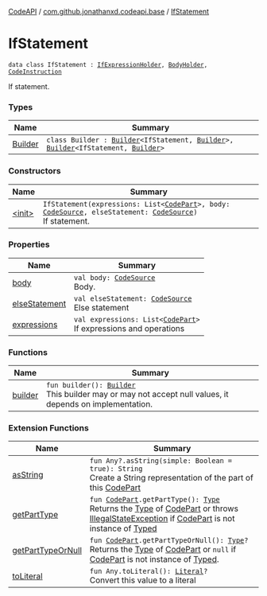 [CodeAPI](../../index.md) / [com.github.jonathanxd.codeapi.base](../index.md) / [IfStatement](.)

# IfStatement

`data class IfStatement : `[`IfExpressionHolder`](../-if-expression-holder/index.md)`, `[`BodyHolder`](../-body-holder/index.md)`, `[`CodeInstruction`](../../com.github.jonathanxd.codeapi/-code-instruction.md)

If statement.

### Types

| Name | Summary |
|---|---|
| [Builder](-builder/index.md) | `class Builder : `[`Builder`](../-if-expression-holder/-builder/index.md)`<IfStatement, `[`Builder`](-builder/index.md)`>, `[`Builder`](../-body-holder/-builder/index.md)`<IfStatement, `[`Builder`](-builder/index.md)`>` |

### Constructors

| Name | Summary |
|---|---|
| [&lt;init&gt;](-init-.md) | `IfStatement(expressions: List<`[`CodePart`](../../com.github.jonathanxd.codeapi/-code-part/index.md)`>, body: `[`CodeSource`](../../com.github.jonathanxd.codeapi/-code-source/index.md)`, elseStatement: `[`CodeSource`](../../com.github.jonathanxd.codeapi/-code-source/index.md)`)`<br>If statement. |

### Properties

| Name | Summary |
|---|---|
| [body](body.md) | `val body: `[`CodeSource`](../../com.github.jonathanxd.codeapi/-code-source/index.md)<br>Body. |
| [elseStatement](else-statement.md) | `val elseStatement: `[`CodeSource`](../../com.github.jonathanxd.codeapi/-code-source/index.md)<br>Else statement |
| [expressions](expressions.md) | `val expressions: List<`[`CodePart`](../../com.github.jonathanxd.codeapi/-code-part/index.md)`>`<br>If expressions and operations |

### Functions

| Name | Summary |
|---|---|
| [builder](builder.md) | `fun builder(): `[`Builder`](-builder/index.md)<br>This builder may or may not accept null values, it depends on implementation. |

### Extension Functions

| Name | Summary |
|---|---|
| [asString](../../com.github.jonathanxd.codeapi.util/kotlin.-any/as-string.md) | `fun Any?.asString(simple: Boolean = true): String`<br>Create a String representation of the part of this [CodePart](../../com.github.jonathanxd.codeapi/-code-part/index.md) |
| [getPartType](../../com.github.jonathanxd.codeapi.util/get-part-type.md) | `fun `[`CodePart`](../../com.github.jonathanxd.codeapi/-code-part/index.md)`.getPartType(): `[`Type`](http://docs.oracle.com/javase/6/docs/api/java/lang/reflect/Type.html)<br>Returns the [Type](http://docs.oracle.com/javase/6/docs/api/java/lang/reflect/Type.html) of [CodePart](../../com.github.jonathanxd.codeapi/-code-part/index.md) or throws [IllegalStateException](http://docs.oracle.com/javase/6/docs/api/java/lang/IllegalStateException.html) if [CodePart](../../com.github.jonathanxd.codeapi/-code-part/index.md) is not instance of [Typed](../-typed/index.md) |
| [getPartTypeOrNull](../../com.github.jonathanxd.codeapi.util/get-part-type-or-null.md) | `fun `[`CodePart`](../../com.github.jonathanxd.codeapi/-code-part/index.md)`.getPartTypeOrNull(): `[`Type`](http://docs.oracle.com/javase/6/docs/api/java/lang/reflect/Type.html)`?`<br>Returns the [Type](http://docs.oracle.com/javase/6/docs/api/java/lang/reflect/Type.html) of [CodePart](../../com.github.jonathanxd.codeapi/-code-part/index.md) or `null` if [CodePart](../../com.github.jonathanxd.codeapi/-code-part/index.md) is not instance of [Typed](../-typed/index.md). |
| [toLiteral](../../com.github.jonathanxd.codeapi.util.conversion/kotlin.-any/to-literal.md) | `fun Any.toLiteral(): `[`Literal`](../../com.github.jonathanxd.codeapi.literal/-literal/index.md)`?`<br>Convert this value to a literal |
